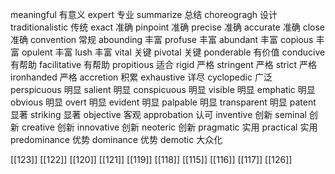 




meaningful 有意义
expert 专业
summarize 总结
choreogragh 设计
traditionalistic 传统
exact 准确
pinpoint 准确
precise 准确
accurate 准确
close 准确
convention 常规
abounding 丰富
profuse 丰富
abundant 丰富
copious 丰富
opulent 丰富
lush 丰富
vital 关键
pivotal 关键
ponderable 有价值
conducive 有帮助
facilitative 有帮助
propitious 适合
rigid 严格
stringent 严格
strict 严格
ironhanded 严格
accretion 积累
exhaustive 详尽
cyclopedic 广泛
perspicuous 明显
salient 明显
conspicuous 明显
visible 明显
emphatic 明显
obvious 明显
overt 明显
evident 明显
palpable 明显
transparent 明显
patent 显著
striking 显著
objective 客观
approbation 认可
inventive 创新
seminal 创新
creative 创新
innovative 创新
neoteric 创新
pragmatic 实用
practical 实用
predominance 优势
dominance 优势
demotic 大众化

[[123]]
[[122]]
[[120]]
[[121]]
[[119]]
[[118]]
[[115]]
[[116]]
[[117]]
[[126]]